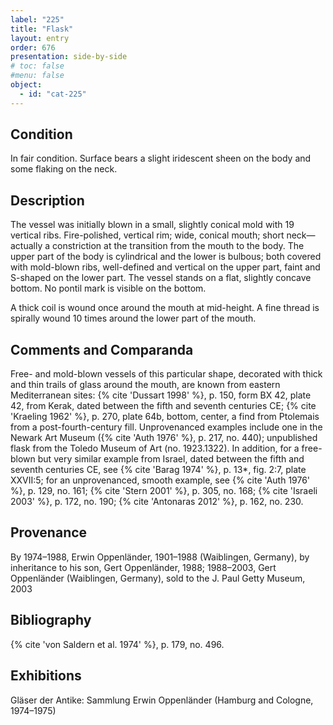 ```yaml
---
label: "225"
title: "Flask"
layout: entry
order: 676
presentation: side-by-side
# toc: false
#menu: false 
object:
  - id: "cat-225"
---
```


## Condition

In fair condition. Surface bears a slight iridescent sheen on the body and some flaking on the neck.

## Description

The vessel was initially blown in a small, slightly conical mold with 19 vertical ribs. Fire-polished, vertical rim; wide, conical mouth; short neck—actually a constriction at the transition from the mouth to the body. The upper part of the body is cylindrical and the lower is bulbous; both covered with mold-blown ribs, well-defined and vertical on the upper part, faint and S-shaped on the lower part. The vessel stands on a flat, slightly concave bottom. No pontil mark is visible on the bottom.

A thick coil is wound once around the mouth at mid-height. A fine thread is spirally wound 10 times around the lower part of the mouth.

## Comments and Comparanda

Free- and mold-blown vessels of this particular shape, decorated with thick and thin trails of glass around the mouth, are known from eastern Mediterranean sites: {% cite 'Dussart 1998' %}, p. 150, form BX 42, plate 42, from Kerak, dated between the fifth and seventh centuries CE; {% cite 'Kraeling 1962' %}, p. 270, plate 64b, bottom, center, a find from Ptolemais from a post-fourth-century fill. Unprovenanced examples include one in the Newark Art Museum ({% cite 'Auth 1976' %}, p. 217, no. 440); unpublished flask from the Toledo Museum of Art (no. 1923.1322). In addition, for a free-blown but very similar example from Israel, dated between the fifth and seventh centuries CE, see {% cite 'Barag 1974' %}, p. 13*, fig. 2:7, plate XXVII:5; for an unprovenanced, smooth example, see {% cite 'Auth 1976' %}, p. 129, no. 161; {% cite 'Stern 2001' %}, p. 305, no. 168; {% cite 'Israeli 2003' %}, p. 172, no. 190; {% cite 'Antonaras 2012' %}, p. 162, no. 230.

## Provenance

By 1974–1988, Erwin Oppenländer, 1901–1988 (Waiblingen, Germany), by inheritance to his son, Gert Oppenländer, 1988; 1988–2003, Gert Oppenländer (Waiblingen, Germany), sold to the J. Paul Getty Museum, 2003

## Bibliography

{% cite 'von Saldern et al. 1974' %}, p. 179, no. 496.

## Exhibitions

Gläser der Antike: Sammlung Erwin Oppenländer (Hamburg and Cologne, 1974–1975)

